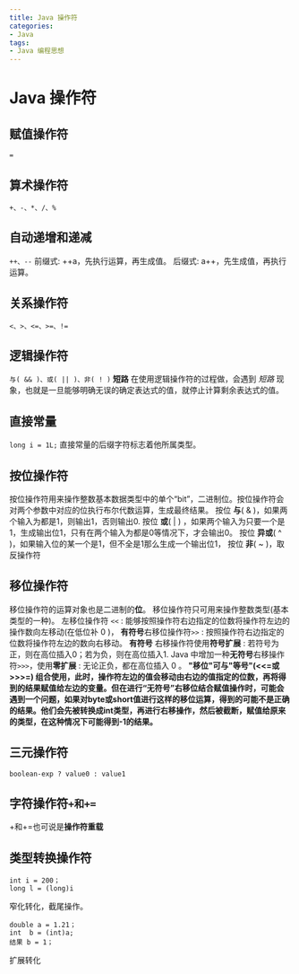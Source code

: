 ```yaml
---
title: Java 操作符
categories:
- Java
tags:
- Java 编程思想
---
```


# Java 操作符
## 赋值操作符
`=`
## 算术操作符
`+、-、*、/、%`
##  自动递增和递减
`++、--`
前缀式: ++a，先执行运算，再生成值。
后缀式: a++，先生成值，再执行运算。
## 关系操作符
`<、>、<=、>=、!=`
## 逻辑操作符
`与( && )、或( || )、非( ! )`
**短路**
在使用逻辑操作符的过程做，会遇到 *短路* 现象，也就是一旦能够明确无误的确定表达式的值，就停止计算剩余表达式的值。
## 直接常量
`long i = 1L;`
直接常量的后缀字符标志着他所属类型。
## 按位操作符
按位操作符用来操作整数基本数据类型中的单个“bit”，二进制位。按位操作符会对两个参数中对应的位执行布尔代数运算，生成最终结果。
按位 **与**( & )，如果两个输入为都是1，则输出1，否则输出0.
按位 **或**( | ) ，如果两个输入为只要一个是1，生成输出位1，只有在两个输入为都是0等情况下，才会输出0。
按位 **异或**( ^ )，如果输入位的某一个是1，但不全是1那么生成一个输出位1，
按位  **非**( ~ )，取反操作符
## 移位操作符
移位操作符的运算对象也是二进制的**位**。
移位操作符只可用来操作整数类型(基本类型的一种)。
左移位操作符 `<<`  : 能够按照操作符右边指定的位数将操作符左边的操作数向左移动(在低位补 0 )，
**有符号**右移位操作符`>>` : 按照操作符右边指定的位数将操作符左边的数向右移动。
**有符号** 右移操作符使用**符号扩展** : 若符号为正，则在高位插入0；若为负，则在高位插入1.
Java 中增加一种**无符号**右移操作符`>>>`，使用**零扩展** : 无论正负，都在高位插入 0 。
**"移位"可与"等号"(<<=或>>>=) 组合使用，此时，操作符左边的值会移动由右边的值指定的位数，再将得到的结果赋值给左边的变量。但在进行“无符号”右移位结合赋值操作时，可能会遇到一个问题，如果对byte或short值进行这样的移位运算，得到的可能不是正确的结果。他们会先被转换成int类型，再进行右移操作，然后被截断，赋值给原来的类型，在这种情况下可能得到-1的结果。**

## 三元操作符
`boolean-exp ? value0 : value1`

## 字符操作符`+和+=`
+和+=也可说是**操作符重载**

## 类型转换操作符
```
int i = 200；
long l = (long)i
```
窄化转化，截尾操作。
```
double a = 1.21；
int  b = (int)a;
结果 b = 1；
```
扩展转化

